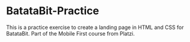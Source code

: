 # BatataBit-Practice
This is a practice exercise to create a landing page in HTML and CSS for BatataBit. Part of the Mobile First course from Platzi.
